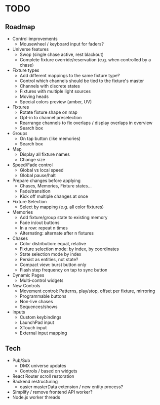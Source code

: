 # TODO

## Roadmap

- Control improvements
  - Mousewheel / keyboard input for faders?
- Universe features
  - Swop (single chase active, rest blackout)
  - Complete fixture override/reservation (e.g. when controlled by a chase)
- Fixture types
  - Add different mappings to the same fixture type?
  - Control which channels should be tied to the fixture's master
  - Channels with discrete states
  - Fixtures with multiple light sources
  - Moving heads
  - Special colors preview (amber, UV)
- Fixtures
  - Rotate fixture shape on map
  - Opt-in to channel preselection
  - Rearrange channels to fix overlaps / display overlaps in overview
  - Search box
- Groups
  - On tap button (like memories)
  - Search box
- Map
  - Display all fixture names
  - Change size
- Speed/Fade control
  - Global vs local speed
  - Global pause/halt
- Prepare changes before applying
  - Chases, Memories, Fixture states...
  - Fade/transition
  - Kick off multiple changes at once
- Fixture Selection
  - Select by mapping (e.g. all color fixtures)
- Memories
  - Add fixture/group state to existing memory
  - Fade in/out buttons
  - In a row: repeat n times
  - Alternating: alternate after n fixtures
- Chases
  - Color distribution: equal, relative
  - Fixture selection mode: by index, by coordinates
  - State selection mode by index
  - Persist as entities, not state?
  - Compact view: burst button only
  - Flash step frequency on tap to sync button
- Dynamic Pages
  - Multi-control widgets
- New Controls
  - Movement control: Patterns, play/stop, offset per fixture, mirroring
  - Programmable buttons
  - Non-live chases
  - Sequences/shows
- Inputs
  - Custom keybindings
  - LaunchPad input
  - XTouch input
  - External input mapping

## Tech

- Pub/Sub
  - DMX universe updates
  - Controls / based on widgets
- React Router scroll restoration
- Backend restructuring
  - easier masterData extension / new entity process?
- Simplify / remove frontend API worker?
- Node.js worker threads
